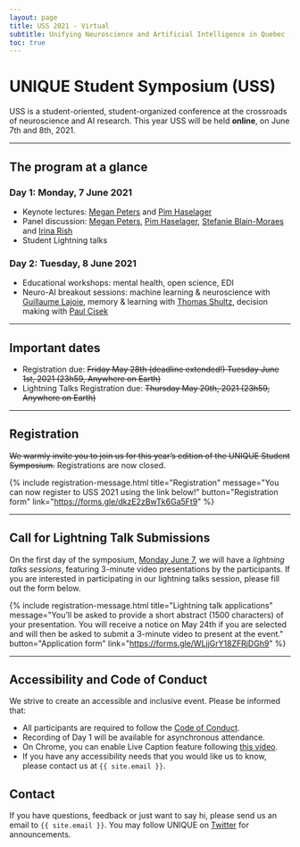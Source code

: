 ```yaml
---
layout: page
title: USS 2021 - Virtual
subtitle: Unifying Neuroscience and Artificial Intelligence in Quebec (UNIQUE) - Student Symposium
toc: true
---
```

# UNIQUE Student Symposium (USS)
USS is a student-oriented, student-organized conference at the crossroads of neuroscience and AI research. This year USS will be held **online**, on June 7th and 8th, 2021.

---

## The program at a glance

### Day 1: Monday, 7 June 2021

- Keynote lectures: [Megan Peters](speakers#megan_peters) and [Pim Haselager](speakers#pim_haselager)
- Panel discussion: [Megan Peters](speakers#megan_peters), [Pim Haselager](speakers#pim_haselager), [Stefanie Blain-Moraes](speakers#stefanie_blain-moraes) and [Irina Rish](speakers#irina_rish)
- Student Lightning talks

### Day 2: Tuesday, 8 June 2021

- Educational workshops: mental health, open science, EDI
- Neuro-AI breakout sessions: machine learning & neuroscience with [Guillaume Lajoie](speakers#guillaume_lajoie), memory & learning with [Thomas Shultz](speakers#thomas_shultz), decision making with [Paul Cisek](speakers#paul_cisek)

---

## Important dates

* Registration due: ~~Friday May 28th (deadline extended!) Tuesday June 1st, 2021 (23h59, Anywhere on Earth)~~
* Lightning Talks Registration due: ~~Thursday May 20th, 2021 (23h59, Anywhere on Earth)~~

---

## Registration

~~We warmly invite you to join us for this year’s edition of the UNIQUE Student Symposium.~~  Registrations are now closed.

{% include registration-message.html title="Registration" message="You can now register to USS 2021 using the link below!" button="Registration form" link="https://forms.gle/dkzE2zBwTk6Ga5Ft9" %}

---

## Call for Lightning Talk Submissions

On the first day of the symposium, [Monday June 7](schedule), we will have a _lightning talks sessions_, featuring 3-minute video presentations by the participants. If you are interested in participating in our lightning talks session, please fill out the form below.

{% include registration-message.html title="Lightning talk applications" message="You’ll be asked to provide a short abstract (1500 characters) of your presentation. You will receive a notice on May 24th if you are selected and will then be asked to submit a 3-minute video to present at the event." button="Application form" link="https://forms.gle/WLjjGrY18ZFRjDGh9" %}

---

## Accessibility and Code of Conduct
We strive to create an accessible and inclusive event. Please be informed that: 

- All participants are required to follow the [Code of Conduct](coc).
- Recording of Day 1 will be available for asynchronous attendance.
- On Chrome, you can enable Live Caption feature following [this video](https://www.youtube.com/embed/KDP8a5s8yaU).
- If you have any accessibility needs that you would like us to know, please contact us at `{{ site.email }}`.

## Contact

If you have questions, feedback or just want to say hi, please send us an email to `{{ site.email }}`. You may follow UNIQUE on [Twitter](https://twitter.com/ai_unique) for announcements.
